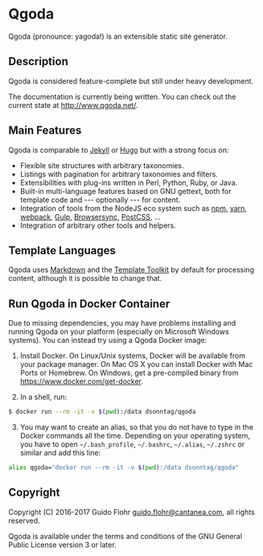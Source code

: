 # Qgoda

Qgoda (pronounce: yagoda!) is an extensible static site generator.

## Description

Qgoda is considered feature-complete but still under heavy development.

The documentation is currently being written.  You can check out the
current state at http://www.qgoda.net/.

## Main Features

Qgoda is comparable to [Jekyll](https://jekyllrb.com/) 
or [Hugo](https://gohugo.io/) but with a strong focus on:

- Flexible site structures with arbitrary taxonomies.
- Listings with pagination for arbitrary taxonomies and filters.
- Extensibilities with plug-ins written in Perl, Python, Ruby,
  or Java.
- Built-in multi-language features based on GNU gettext, both
  for template code and --- optionally --- for content.
- Integration of tools from the NodeJS eco system such as
  [npm](https://www.npmjs.com/), [yarn](https://yarnpkg.com/),
  [webpack](https://webpack.js.org/), [Gulp](https://gulpjs.com/),
  [Browsersync](https://www.browsersync.io/), [PostCSS](http://postcss.org/),
  ...
- Integration of arbitrary other tools and helpers.

## Template Languages

Qgoda uses [Markdown](https://daringfireball.net/projects/markdown/syntax)
and the [Template Toolkit](http://www.template-toolkit.org/) by default for
processing content, although it is possible to change that.

## Run Qgoda in Docker Container

Due to missing dependencies, you may have problems installing and running
Qgoda on your platform (especially on Microsoft Windows systems).  You can
instead try using a Qgoda Docker image:

1. Install Docker.  On Linux/Unix systems, Docker will be available from
your package manager.  On Mac OS X you can install Docker with Mac Ports
or Homebrew.  On Windows, get a pre-compiled binary from
https://www.docker.com/get-docker.

2. In a shell, run:

```bash
$ docker run --rm -it -v $(pwd):/data dsonntag/qgoda
```

3. You may want to create an alias, so that you do not have to type in
the Docker commands all the time.  Depending on your operating system,
you have to open `~/.bash_profile`, `~/.bashrc`, `~/.alias`, `~/.zshrc`
or similar and add this line:

```bash
alias qgoda="docker run --rm -it -v $(pwd):/data dsonntag/qgoda"
```

## Copyright

Copyright (C) 2016-2017 Guido Flohr <guido.flohr@cantanea.com>, all
rights reserved.

Qgoda is available under the terms and conditions of the GNU General
Public License version 3 or later.
